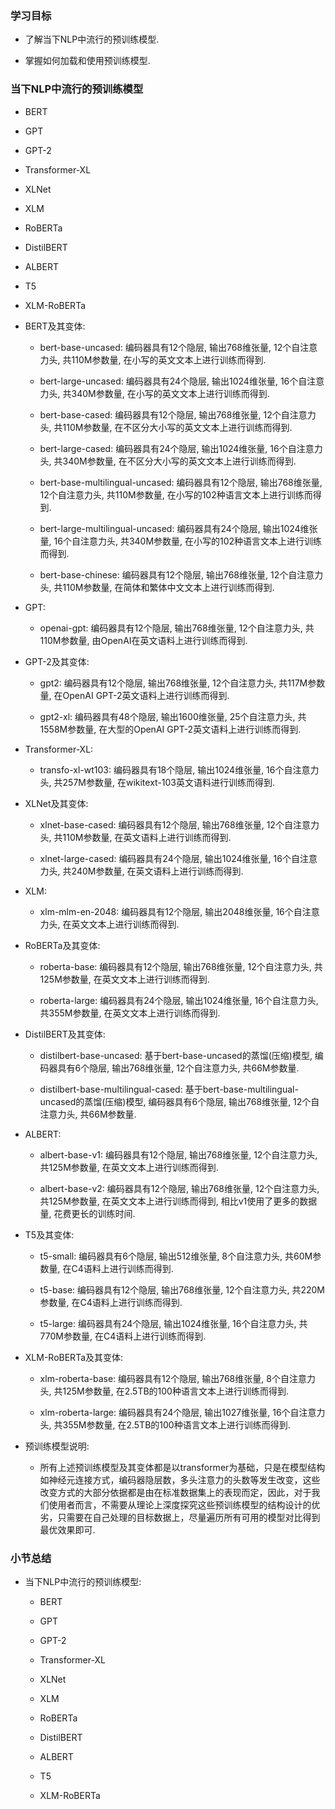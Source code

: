 ### 学习目标

- 了解当下NLP中流行的预训练模型.

- 掌握如何加载和使用预训练模型.

### 当下NLP中流行的预训练模型

- BERT

- GPT

- GPT-2

- Transformer-XL

- XLNet

- XLM

- RoBERTa

- DistilBERT

- ALBERT

- T5

- XLM-RoBERTa

- BERT及其变体:

	- bert-base-uncased: 编码器具有12个隐层, 输出768维张量, 12个自注意力头, 共110M参数量, 在小写的英文文本上进行训练而得到.

	- bert-large-uncased: 编码器具有24个隐层, 输出1024维张量, 16个自注意力头, 共340M参数量, 在小写的英文文本上进行训练而得到.

	- bert-base-cased: 编码器具有12个隐层, 输出768维张量, 12个自注意力头, 共110M参数量, 在不区分大小写的英文文本上进行训练而得到.

	- bert-large-cased: 编码器具有24个隐层, 输出1024维张量, 16个自注意力头, 共340M参数量, 在不区分大小写的英文文本上进行训练而得到.

	- bert-base-multilingual-uncased: 编码器具有12个隐层, 输出768维张量, 12个自注意力头, 共110M参数量, 在小写的102种语言文本上进行训练而得到.

	- bert-large-multilingual-uncased: 编码器具有24个隐层, 输出1024维张量, 16个自注意力头, 共340M参数量, 在小写的102种语言文本上进行训练而得到.

	- bert-base-chinese: 编码器具有12个隐层, 输出768维张量, 12个自注意力头, 共110M参数量, 在简体和繁体中文文本上进行训练而得到.

- GPT:

	- openai-gpt: 编码器具有12个隐层, 输出768维张量, 12个自注意力头, 共110M参数量, 由OpenAI在英文语料上进行训练而得到.

- GPT-2及其变体:

	- gpt2: 编码器具有12个隐层, 输出768维张量, 12个自注意力头, 共117M参数量, 在OpenAI GPT-2英文语料上进行训练而得到.

	- gpt2-xl: 编码器具有48个隐层, 输出1600维张量, 25个自注意力头, 共1558M参数量, 在大型的OpenAI GPT-2英文语料上进行训练而得到.

- Transformer-XL:

	- transfo-xl-wt103: 编码器具有18个隐层, 输出1024维张量, 16个自注意力头, 共257M参数量, 在wikitext-103英文语料进行训练而得到.

- XLNet及其变体:

	- xlnet-base-cased: 编码器具有12个隐层, 输出768维张量, 12个自注意力头, 共110M参数量, 在英文语料上进行训练而得到.

	- xlnet-large-cased: 编码器具有24个隐层, 输出1024维张量, 16个自注意力头, 共240M参数量, 在英文语料上进行训练而得到.

- XLM:

	- xlm-mlm-en-2048: 编码器具有12个隐层, 输出2048维张量, 16个自注意力头, 在英文文本上进行训练而得到.

- RoBERTa及其变体:

	- roberta-base: 编码器具有12个隐层, 输出768维张量, 12个自注意力头, 共125M参数量, 在英文文本上进行训练而得到.

	- roberta-large: 编码器具有24个隐层, 输出1024维张量, 16个自注意力头, 共355M参数量, 在英文文本上进行训练而得到.

- DistilBERT及其变体:

	- distilbert-base-uncased: 基于bert-base-uncased的蒸馏(压缩)模型, 编码器具有6个隐层, 输出768维张量, 12个自注意力头, 共66M参数量.

	- distilbert-base-multilingual-cased: 基于bert-base-multilingual-uncased的蒸馏(压缩)模型, 编码器具有6个隐层, 输出768维张量, 12个自注意力头, 共66M参数量.

- ALBERT:

	- albert-base-v1: 编码器具有12个隐层, 输出768维张量, 12个自注意力头, 共125M参数量, 在英文文本上进行训练而得到.

	- albert-base-v2: 编码器具有12个隐层, 输出768维张量, 12个自注意力头, 共125M参数量, 在英文文本上进行训练而得到, 相比v1使用了更多的数据量, 花费更长的训练时间.

- T5及其变体:

	- t5-small: 编码器具有6个隐层, 输出512维张量, 8个自注意力头, 共60M参数量, 在C4语料上进行训练而得到.

	- t5-base: 编码器具有12个隐层, 输出768维张量, 12个自注意力头, 共220M参数量, 在C4语料上进行训练而得到.

	- t5-large: 编码器具有24个隐层, 输出1024维张量, 16个自注意力头, 共770M参数量, 在C4语料上进行训练而得到.

- XLM-RoBERTa及其变体:

	- xlm-roberta-base: 编码器具有12个隐层, 输出768维张量, 8个自注意力头, 共125M参数量, 在2.5TB的100种语言文本上进行训练而得到.

	- xlm-roberta-large: 编码器具有24个隐层, 输出1027维张量, 16个自注意力头, 共355M参数量, 在2.5TB的100种语言文本上进行训练而得到.

- 预训练模型说明:

	- 所有上述预训练模型及其变体都是以transformer为基础，只是在模型结构如神经元连接方式，编码器隐层数，多头注意力的头数等发生改变，这些改变方式的大部分依据都是由在标准数据集上的表现而定，因此，对于我们使用者而言，不需要从理论上深度探究这些预训练模型的结构设计的优劣，只需要在自己处理的目标数据上，尽量遍历所有可用的模型对比得到最优效果即可.

### 小节总结

- 当下NLP中流行的预训练模型:

	- BERT

	- GPT

	- GPT-2

	- Transformer-XL

	- XLNet

	- XLM

	- RoBERTa

	- DistilBERT

	- ALBERT

	- T5

	- XLM-RoBERTa